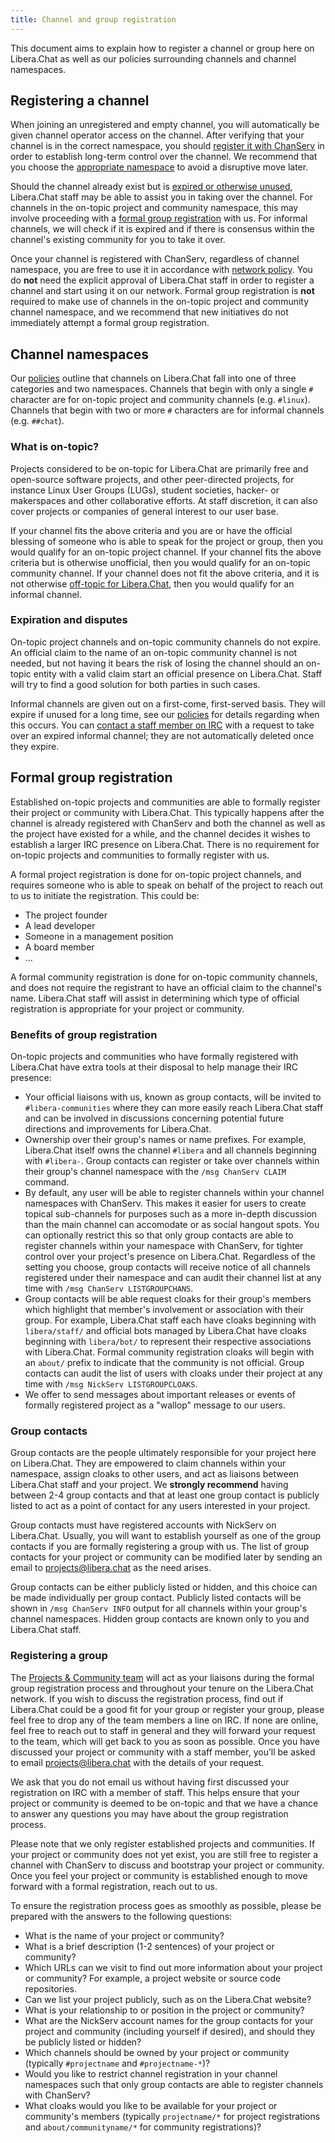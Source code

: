 ```yaml
---
title: Channel and group registration
---
```


This document aims to explain how to register a channel or group here on
Libera.Chat as well as our policies surrounding channels and channel
namespaces.

## Registering a channel

When joining an unregistered and empty channel, you will automatically be
given channel operator access on the channel. After verifying that your
channel is in the correct namespace, you should
[register it with ChanServ](/guides/creatingchannels) in order to establish
long-term control over the channel. We recommend that you choose the
[appropriate namespace](#channel-namespaces) to avoid a disruptive move later.

Should the channel already exist but is
[expired or otherwise unused](#expiration-and-disputes), Libera.Chat staff may
be able to assist you in taking over the channel. For channels in the on-topic
project and community namespace, this may involve proceeding with a
[formal group registration](#formal-group-registration) with us. For informal
channels, we will check if it is expired and if there is consensus within the
channel's existing community for you to take it over.

Once your channel is registered with ChanServ, regardless of channel
namespace, you are free to use it in accordance with
[network policy](/policies). You do **not** need the explicit approval of
Libera.Chat staff in order to register a channel and start using it on our
network. Formal group registration is **not** required to make use of channels
in the on-topic project and community channel namespace, and we recommend that
new initiatives do not immediately attempt a formal group registration.

## Channel namespaces

Our [policies](/policies) outline that channels on Libera.Chat fall into one
of three categories and two namespaces. Channels that begin with only a single
`#` character are for on-topic project and community channels (e.g. `#linux`).
Channels that begin with two or more `#` characters are for informal channels
(e.g. `##chat`).

### What is on-topic?

Projects considered to be on-topic for Libera.Chat are primarily free and
open-source software projects, and other peer-directed projects, for instance
Linux User Groups (LUGs), student societies, hacker- or makerspaces and other
collaborative efforts. At staff discretion, it can also cover projects or
companies of general interest to our user base.

If your channel fits the above criteria and you are or have the official
blessing of someone who is able to speak for the project or group, then you
would qualify for an on-topic project channel. If your channel fits the above
criteria but is otherwise unofficial, then you would qualify for an on-topic
community channel. If your channel does not fit the above criteria, and it is
not otherwise
[off-topic for Libera.Chat](/policies/#unwanted-content-and-behaviour), then
you would qualify for an informal channel.

### Expiration and disputes

On-topic project channels and on-topic community channels do not expire. An
official claim to the name of an on-topic community channel is not needed, but
not having it bears the risk of losing the channel should an on-topic entity
with a valid claim start an official presence on Libera.Chat. Staff will try
to find a good solution for both parties in such cases.

Informal channels are given out on a first-come, first-served basis. They will
expire if unused for a long time, see our [policies](/policies/#channels) for
details regarding when this occurs. You can
[contact a staff member on IRC](/guides/faq#how-to-find-libera-chat-staff)
with a request to take over an expired informal channel; they are not
automatically deleted once they expire.

## Formal group registration

Established on-topic projects and communities are able to formally register
their project or community with Libera.Chat. This typically happens after the
channel is already registered with ChanServ and both the channel as well as
the project have existed for a while, and the channel decides it wishes to
establish a larger IRC presence on Libera.Chat. There is no requirement for
on-topic projects and communities to formally register with us.

A formal project registration is done for on-topic project channels, and
requires someone who is able to speak on behalf of the project to reach out to
us to initiate the registration. This could be:

- The project founder
- A lead developer
- Someone in a management position
- A board member
- ...

A formal community registration is done for on-topic community channels, and
does not require the registrant to have an official claim to the channel's
name. Libera.Chat staff will assist in determining which type of official
registration is appropriate for your project or community.

### Benefits of group registration
On-topic projects and communities who have formally registered with
Libera.Chat have extra tools at their disposal to help manage their
IRC presence:

- Your official liaisons with us, known as group contacts, will be invited to
  `#libera-communities` where they can more easily reach Libera.Chat staff and
  can be involved in discussions concerning potential future directions and
  improvements for Libera.Chat.
- Ownership over their group's names or name prefixes. For example,
  Libera.Chat itself owns the channel `#libera` and all channels beginning
  with `#libera-`. Group contacts can register or take over channels within
  their group's channel namespace with the `/msg ChanServ CLAIM` command.
- By default, any user will be able to register channels within your channel
  namespaces with ChanServ. This makes it easier for users to create topical
  sub-channels for purposes such as a more in-depth discussion than the main
  channel can accomodate or as social hangout spots. You can optionally
  restrict this so that only group contacts are able to register channels
  within your namespace with ChanServ, for tighter control over your project's
  presence on Libera.Chat. Regardless of the setting you choose, group
  contacts will receive notice of all channels registered under their
  namespace and can audit their channel list at any time with
  `/msg ChanServ LISTGROUPCHANS`.
- Group contacts will be able request cloaks for their group's members which
  highlight that member's involvement or association with their group. For
  example, Libera.Chat staff each have cloaks beginning with `libera/staff/`
  and official bots managed by Libera.Chat have cloaks beginning with
  `libera/bot/` to represent their respective associations with Libera.Chat.
  Formal community registration cloaks will begin with an `about/` prefix to
  indicate that the community is not official. Group contacts can audit the
  list of users with cloaks under their project at any time with
  `/msg NickServ LISTGROUPCLOAKS`.
- We offer to send messages about important releases or events of formally
  registered project as a "wallop" message to our users.

### Group contacts

Group contacts are the people ultimately responsible for your project here on
Libera.Chat. They are empowered to claim channels within your namespace,
assign cloaks to other users, and act as liaisons between Libera.Chat staff
and your project. We **strongly recommend** having between 2-4 group contacts
and that at least one group contact is publicly listed to act as a point of
contact for any users interested in your project.

Group contacts must have registered accounts with NickServ on Libera.Chat.
Usually, you will want to establish yourself as one of the group contacts if
you are formally registering a group with us. The list of group contacts for
your project or community can be modified later by sending an email to
<projects@libera.chat> as the need arises.

Group contacts can be either publicly listed or hidden, and this choice can be
made individually per group contact. Publicly listed contacts will be shown in
`/msg ChanServ INFO` output for all channels within your group's channel
namespaces. Hidden group contacts are known only to you and Libera.Chat staff.

### Registering a group

The [Projects & Community team](#the-projects--community-team) will act as
your liaisons during the formal group registration process and throughout your
tenure on the Libera.Chat network. If you wish to discuss the registration
process, find out if Libera.Chat could be a good fit for your group or
register your group, please feel free to drop any of the team members a line
on IRC. If none are online, feel free to reach out to staff in general and
they will forward your request to the team, which will get back to you as soon
as possible. Once you have discussed your project or community with a staff
member, you’ll be asked to email <projects@libera.chat> with the details of
your request.

We ask that you do not email us without having first discussed your
registration on IRC with a member of staff. This helps ensure that your
project or community is deemed to be on-topic and that we have a chance to
answer any questions you may have about the group registration process.

Please note that we only register established projects and communities. If
your project or community does not yet exist, you are still free to register a
channel with ChanServ to discuss and bootstrap your project or community. Once
you feel your project or community is established enough to move forward with
a formal registration, reach out to us.

To ensure the registration process goes as smoothly as possible, please be
prepared with the answers to the following questions:

- What is the name of your project or community?
- What is a brief description (1-2 sentences) of your project or community?
- Which URLs can we visit to find out more information about your project or
  community? For example, a project website or source code repositories.
- Can we list your project publicly, such as on the Libera.Chat website?
- What is your relationship to or position in the project or community?
- What are the NickServ account names for the group contacts for your project
  and community (including yourself if desired), and should they be publicly
  listed or hidden?
- Which channels should be owned by your project or community (typically
  `#projectname` and `#projectname-*`)?
- Would you like to restrict channel registration in your channel namespaces
  such that only group contacts are able to register channels with ChanServ?
- What cloaks would you like to be available for your project or community's
  members (typically `projectname/*` for project registrations and
  `about/communityname/*` for community registrations)?
